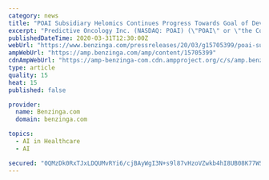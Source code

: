 ```yaml
---
category: news
title: "POAI Subsidiary Helomics Continues Progress Towards Goal of Developing an AI-Driven Predictive Model of Ovarian Cancer"
excerpt: "Predictive Oncology Inc. (NASDAQ: POAI) (\"POAI\" or \"the Company\"), a knowledge-driven company focused on applying"
publishedDateTime: 2020-03-31T12:30:00Z
webUrl: "https://www.benzinga.com/pressreleases/20/03/g15705399/poai-subsidiary-helomics-continues-progress-towards-goal-of-developing-an-ai-driven-predictive-mod"
ampWebUrl: "https://amp.benzinga.com/amp/content/15705399"
cdnAmpWebUrl: "https://amp-benzinga-com.cdn.ampproject.org/c/s/amp.benzinga.com/amp/content/15705399"
type: article
quality: 15
heat: 15
published: false

provider:
  name: Benzinga.com
  domain: benzinga.com

topics:
  - AI in Healthcare
  - AI

secured: "0QMzDk0RxTJxLDQUMvRYi6/cjBAyWgI3N+s9l87vHzoVZwkb4hI8UB08K77WSWFn+RccWjeIal6oSwxr/egnFUODgDVLfntJM4qCgZiUfXYvvgsuUNnc8XlJTTscmDGdeEedAjbG36on5msl98K6Td/OqLXV1DXf+fsg/jD5CHinfQmSd6Xv6fh/iRKuQ9/2GU6c+Tta/b5d/YVQP5Cf37Ax+5CHZxuQM9GFic5xNk8af3ktUWOLOFp8/uAsdhcxfg/KGXfPsOxm2/xceyhchz06FUjC+DFziT873wvt5gCRpm2IYoTpLm1pNlQ0Aogt;Zcnl1/C3zqI5JKvOSKOWAw=="
---
```


